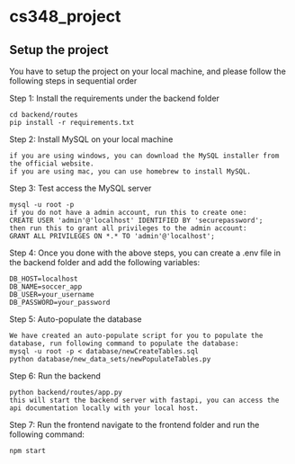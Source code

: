 # cs348_project

## Setup the project

You have to setup the project on your local machine, and please follow the following steps in sequential order

Step 1: Install the requirements under the backend folder

```
cd backend/routes
pip install -r requirements.txt
```

Step 2: Install MySQL on your local machine

```
if you are using windows, you can download the MySQL installer from the official website.
if you are using mac, you can use homebrew to install MySQL.
```

Step 3: Test access the MySQL server

```
mysql -u root -p
if you do not have a admin account, run this to create one:
CREATE USER 'admin'@'localhost' IDENTIFIED BY 'securepassword';
then run this to grant all privileges to the admin account:
GRANT ALL PRIVILEGES ON *.* TO 'admin'@'localhost';
```

Step 4: Once you done with the above steps, you can create a .env file in the backend folder and add the following variables:

```
DB_HOST=localhost
DB_NAME=soccer_app
DB_USER=your_username
DB_PASSWORD=your_password
```

Step 5: Auto-populate the database

```
We have created an auto-populate script for you to populate the database, run following command to populate the database:
mysql -u root -p < database/newCreateTables.sql
python database/new_data_sets/newPopulateTables.py
```

Step 6: Run the backend

```
python backend/routes/app.py
this will start the backend server with fastapi, you can access the api documentation locally with your local host.
```

Step 7: Run the frontend
navigate to the frontend folder and run the following command:

```
npm start
```
